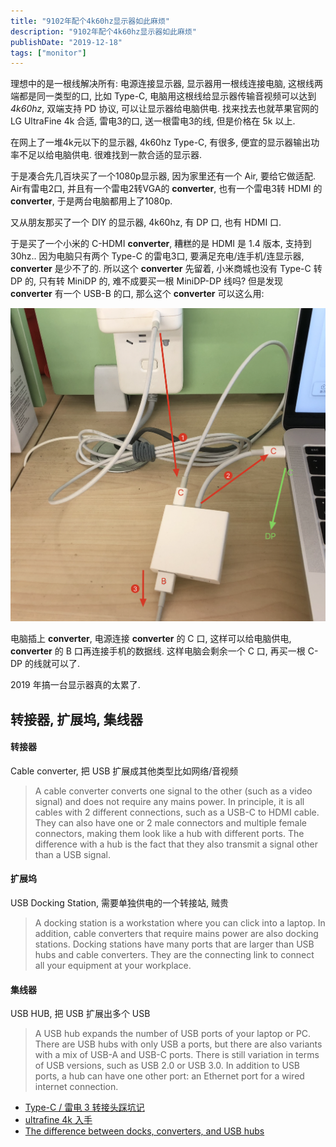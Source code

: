 ```yaml
---
title: "9102年配个4k60hz显示器如此麻烦"
description: "9102年配个4k60hz显示器如此麻烦"
publishDate: "2019-12-18"
tags: ["monitor"]
---
```


理想中的是一根线解决所有: 电源连接显示器, 显示器用一根线连接电脑, 这根线两端都是同一类型的口, 比如 Type-C, 电脑用这根线给显示器传输音视频可以达到 *4k60hz*, 双端支持 PD 协议, 可以让显示器给电脑供电. 找来找去也就苹果官网的 LG UltraFine 4k 合适, 雷电3的口, 送一根雷电3的线, 但是价格在 5k 以上.

在网上了一堆4k元以下的显示器, 4k60hz Type-C, 有很多, 便宜的显示器输出功率不足以给电脑供电. 很难找到一款合适的显示器.

于是凑合先几百块买了一个1080p显示器, 因为家里还有一个 Air, 要给它做适配. Air有雷电2口, 并且有一个雷电2转VGA的 **converter**, 也有一个雷电3转 HDMI 的 **converter**, 于是两台电脑都用上了1080p.

又从朋友那买了一个 DIY 的显示器, 4k60hz, 有 DP 口, 也有 HDMI 口.

于是买了一个小米的 C-HDMI **converter**, 糟糕的是 HDMI 是 1.4 版本, 支持到30hz.. 因为电脑只有两个 Type-C 的雷电3口, 要满足充电/连手机/连显示器, **converter** 是少不了的. 所以这个 **converter** 先留着, 小米商城也没有 Type-C 转 DP 的, 只有转 MiniDP 的, 难不成要买一根 MiniDP-DP 线吗? 但是发现 **converter** 有一个 USB-B 的口, 那么这个 **converter** 可以这么用:

![1](bad.png)

电脑插上 **converter**, 电源连接 **converter** 的 C 口, 这样可以给电脑供电, **converter** 的 B 口再连接手机的数据线. 这样电脑会剩余一个 C 口, 再买一根 C-DP 的线就可以了.

2019 年搞一台显示器真的太累了.

## 转接器, 扩展坞, 集线器

#### 转接器

Cable converter, 把 USB 扩展成其他类型比如网络/音视频

> A cable converter converts one signal to the other (such as a video signal) and does not require any mains power. In principle, it is all cables with 2 different connections, such as a USB-C to HDMI cable. They can also have one or 2 male connectors and multiple female connectors, making them look like a hub with different ports. The difference with a hub is the fact that they also transmit a signal other than a USB signal.

#### 扩展坞

USB Docking Station, 需要单独供电的一个转接站, 贼贵

> A docking station is a workstation where you can click into a laptop. In addition, cable converters that require mains power are also docking stations. Docking stations have many ports that are larger than USB hubs and cable converters. They are the connecting link to connect all your equipment at your workplace.

#### 集线器

USB HUB, 把 USB 扩展出多个 USB

> A USB hub expands the number of USB ports of your laptop or PC. There are USB hubs with only USB a ports, but there are also variants with a mix of USB-A and USB-C ports. There is still variation in terms of USB versions, such as USB 2.0 or USB 3.0. In addition to USB ports, a hub can have one other port: an Ethernet port for a wired internet connection.

- [Type-C / 雷电 3 转接头踩坑记](https://sspai.com/post/54953)
- [ultrafine 4k 入手](https://www.v2ex.com/t/629977)
- [The difference between docks, converters, and USB hubs](https://www.coolblue.nl/en/advice/difference-docking-station-cable-converter-usb-hub.html)
